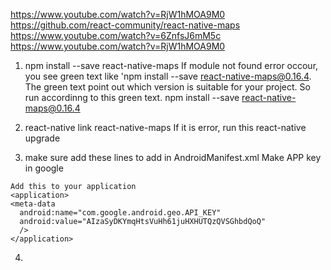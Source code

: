 https://www.youtube.com/watch?v=RjW1hMOA9M0
https://github.com/react-community/react-native-maps
https://www.youtube.com/watch?v=6ZnfsJ6mM5c
https://www.youtube.com/watch?v=RjW1hMOA9M0

1. npm install --save react-native-maps
If module not found error occour, you see green text like 'npm install --save react-native-maps@0.16.4. The green text point out which version is suitable for your project.
So run accordinng to this green text.
npm install --save react-native-maps@0.16.4

2. react-native link react-native-maps
If it is error, run this 
react-native upgrade

3. make sure add these lines to add in AndroidManifest.xml
Make APP key in google
<uses-permission android:name="android.permission.INTERNET" />
    <uses-permission android:name="android.permission.SYSTEM_ALERT_WINDOW"/>
    <uses-permission android:name="android.permission.ACCESS_FINE_LOCATION" />

    Add this to your application
    <application>
    <meta-data 
      android:name="com.google.android.geo.API_KEY" 
      android:value="AIzaSyDKYmqHtsVuHh61juHXHUTQzQVSGhbdQoQ"
      />
    </application>

4. 
